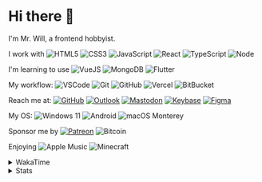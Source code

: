# Hi there 👋

I'm Mr. Will, a frontend hobbyist.

I work with ![HTML5](https://img.shields.io/badge/HTML5-E34F26.svg?logo=html5&logoColor=white) ![CSS3](https://img.shields.io/badge/CSS3-1572B6.svg?logo=css3&logoColor=white) ![JavaScript](https://img.shields.io/badge/JavaScript-F7DF1E.svg?logo=javascript&logoColor=black) ![React](https://img.shields.io/badge/React-20232a.svg?logo=react&logoColor=61DAFB) ![TypeScript](https://img.shields.io/badge/TypeScript-007ACC.svg?logo=typescript&logoColor=white) ![Node](https://img.shields.io/badge/Node.js-43853D.svg?logo=node.js&logoColor=white)

I'm learning to use ![VueJS](https://img.shields.io/badge/Vue.js-35495e.svg?logo=vue.js&logoColor=4FC08D) ![MongoDB](https://img.shields.io/badge/MongoDB-4ea94b.svg?logo=mongodb&logoColor=white) ![Flutter](https://img.shields.io/badge/Flutter-02569B.svg?logo=flutter&logoColor=white)

My workflow: ![VSCode](https://img.shields.io/badge/VS%20Code-007ACC?logo=visual-studio-code&logoColor=white) ![Git](https://img.shields.io/badge/Git-black?logo=git) ![GitHub](https://img.shields.io/badge/GitHub-181717.svg?logo=github&logoColor=white) ![Vercel](https://img.shields.io/badge/Vercel-333?logo=vercel) ![BitBucket](https://img.shields.io/badge/BitBucket-darkblue?logo=bitbucket)

Reach me at: [![GitHub](https://img.shields.io/badge/GitHub-MrWillCom-181717.svg?logo=github&logoColor=white)](https://github.com/MrWillCom) [![Outlook](https://img.shields.io/badge/Outlook-mr.will.com%40outlook.com-0078D4?logo=microsoft-outlook&logoColor=white)](mailto:mr.will.com@outlook.com) [![Mastodon](https://img.shields.io/badge/Mastodon-@MrWillCom@noc.social-3088D4?logo=mastodon&logoColor=white)](https://noc.social/@MrWillCom) [![Keybase](https://img.shields.io/badge/Keybase-mrwillcom-33A0FF?logo=keybase&logoColor=white)](https://keybase.io/mrwillcom) [![Figma](https://img.shields.io/badge/Figma-MrWillCom-F24E1E?logo=figma&logoColor=white)](https://figma.com/@MrWillCom)

My OS: ![Windows 11](https://img.shields.io/badge/Windows%2011-0078D6?logo=microsoft&logoColor=white) ![Android](https://img.shields.io/badge/Android-3DDC84?logo=android&logoColor=white) ![macOS Monterey](https://img.shields.io/badge/macOS%20Monterey-242524?logo=apple&logoColor=white)

Sponsor me by [![Patreon](https://img.shields.io/badge/Patreon-MrWillCom-F96854.svg?logo=patreon&logoColor=white)](https://www.patreon.com/MrWillCom) ![Bitcoin](https://img.shields.io/badge/Bitcoin-bc1qd8w0qdjdj8gy6nr4cwvfywsv7w7ysqzwdf7sm5-000000.svg?logo=bitcoin&logoColor=white)

Enjoying ![Apple Music](https://img.shields.io/badge/-Apple%20Music-FA243C.svg?logo=apple-music&logoColor=white) ![Minecraft](https://img.shields.io/badge/Minecraft-JE%201.18.1-62B47A.svg?logo=mojang-studios&logoColor=white)

<details>
<summary>WakaTime</summary>

<!--START_SECTION:waka-->
**I'm a Night 🦉** 

```text
🌞 Morning    57 commits     █░░░░░░░░░░░░░░░░░░░░░░░░   7.48% 
🌆 Daytime    260 commits    ████████░░░░░░░░░░░░░░░░░   34.12% 
🌃 Evening    429 commits    ██████████████░░░░░░░░░░░   56.3% 
🌙 Night      16 commits     ░░░░░░░░░░░░░░░░░░░░░░░░░   2.1%

```
📅 **I'm Most Productive on Sunday** 

```text
Monday       95 commits     ███░░░░░░░░░░░░░░░░░░░░░░   12.47% 
Tuesday      93 commits     ███░░░░░░░░░░░░░░░░░░░░░░   12.2% 
Wednesday    87 commits     ██░░░░░░░░░░░░░░░░░░░░░░░   11.42% 
Thursday     71 commits     ██░░░░░░░░░░░░░░░░░░░░░░░   9.32% 
Friday       85 commits     ██░░░░░░░░░░░░░░░░░░░░░░░   11.15% 
Saturday     162 commits    █████░░░░░░░░░░░░░░░░░░░░   21.26% 
Sunday       169 commits    █████░░░░░░░░░░░░░░░░░░░░   22.18%

```


📊 **This Week I Spent My Time On** 

```text
⌚︎ Time Zone: Asia/Shanghai

💬 Programming Languages: 
JavaScript               4 hrs 14 mins       ████████░░░░░░░░░░░░░░░░░   33.81% 
Markdown                 2 hrs 31 mins       █████░░░░░░░░░░░░░░░░░░░░   20.07% 
INI                      2 hrs 5 mins        ████░░░░░░░░░░░░░░░░░░░░░   16.73% 
Other                    58 mins             ██░░░░░░░░░░░░░░░░░░░░░░░   7.76% 
JSON                     54 mins             █░░░░░░░░░░░░░░░░░░░░░░░░   7.2%

🔥 Editors: 
VS Code                  12 hrs 32 mins      █████████████████████████   100.0%

💻 Operating System: 
Windows                  12 hrs 32 mins      █████████████████████████   100.0%

```

**I Mostly Code in JavaScript** 

```text
JavaScript               22 repos            ██████████████░░░░░░░░░░░   56.41% 
CSS                      6 repos             ███░░░░░░░░░░░░░░░░░░░░░░   15.38% 
C++                      4 repos             ██░░░░░░░░░░░░░░░░░░░░░░░   10.26% 
Swift                    4 repos             ██░░░░░░░░░░░░░░░░░░░░░░░   10.26% 
C#                       1 repo              ░░░░░░░░░░░░░░░░░░░░░░░░░   2.56%

```



 Last Updated on 11/04/2022 18:49:37 UTC
<!--END_SECTION:waka-->

</details>

<details>
  <summary>Stats</summary>
  <img src="https://github-readme-stats.vercel.app/api?username=MrWillCom&hide_title=true&show_icons=true&count_private=true&include_all_commits=true" alt="Stats">
</details>
